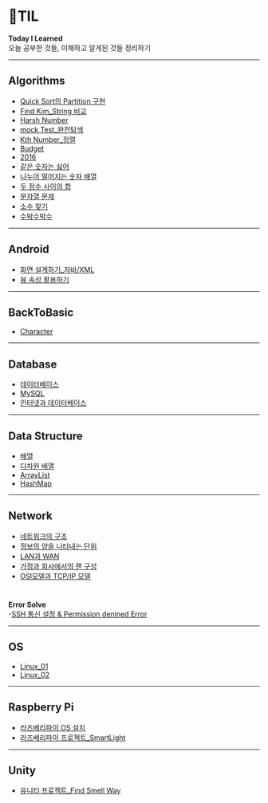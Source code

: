 # 📝TIL
**Today I Learned**      
오늘 공부한 것들, 이해하고 알게된 것들 정리하기

-----

## Algorithms
- [Quick Sort의 Partition 구현](./Algorithms/Partition.java)
- [Find Kim_String 비교](./Algorithms/01_FindKim.md)
- [Harsh Number](./Algorithms/02_HasharNum.md)
- [mock Test_완전탐색](./Algorithms/03_mockTest.md)
- [Kth Number_정렬](./Algorithms/04_KthNumber_Sort.md)
- [Budget](./Algorithms/05_Budget.md)
- [2016](./Algorithms/06_2016.md)
- [같은 숫자는 싫어](./Algorithms/07_OnlyDifferentNumber.md)
- [나누어 떨어지는 숫자 배열](./Algorithms/08_DividedNumber.md)
- [두 정수 사이의 합](./Algorithms/09_SumAToB.md)
- [문자열 문제](./Algorithms/10_StringTest.md)
- [소수 찾기](./Algorithms/11_PrimeNumber.md)
- [수박수박수](./Algorithms/12_subak.md)


-----
## Android
- [화면 설계하기_자바/XML](./Android/Lab01/Design_Activity.md)
- [뷰 속성 활용하기](./Android/Lab01/UseViewProperty.md)


-----
## BackToBasic
- [Character](./BackToBasic/Character.md)

----
## Database
- [데이터베이스](./Database/database.md)
- [MySQL](./Database/mySQL.md)
- [인터넷과 데이터베이스](./Database/Internet_database.md)

----

## Data Structure
- [배열](./DataStructure/Array.md)
- [다차원 배열](./DataStructure/Multi_DimensionalArray.md)
- [ArrayList](./DataStructure/ArrayList.md)
- [HashMap](./DataStructure/HashMap.md)

----
## Network
- [네트워크의 구조](./Network/01_NetworkStructure.md)
- [정보의 양을 나타내는 단위](./Network/02_BitByte.md)
- [LAN과 WAN](./Network/03_LANWAN.md)
- [가정과 회사에서의 랜 구성](./Network/04_LANConfiguration.md)
- [OSI모델과 TCP/IP 모델](./Network/05_OSIAndTCPIP.md)

#
**Error Solve**        
-[SSH 통신 설정 & Permission denined Error](./Network/SSHErrorSolve.md)

----
## OS
- [Linux_01](./OS/Linux.md)
- [Linux_02](./OS/02_AboutLinux.md)

----

## Raspberry Pi
- [라즈베리파이 OS 설치](./RaspberryPi/OsInstall.md)
- [라즈베리파이 프로젝트_SmartLight](./RaspberryPi/SmartLightProject)

----
## Unity
- [유니티 프로젝트_Find Smell Way](./Unity/FindSmellWay)
